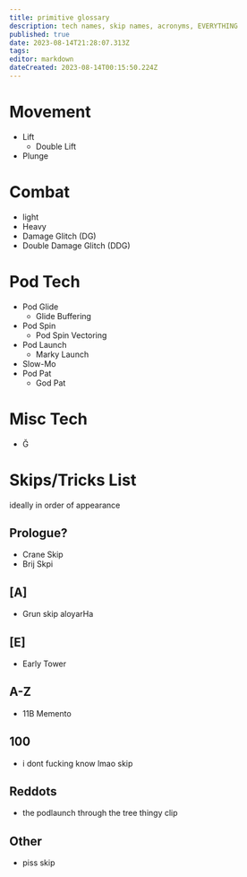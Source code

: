 ```yaml
---
title: primitive glossary
description: tech names, skip names, acronyms, EVERYTHING
published: true
date: 2023-08-14T21:28:07.313Z
tags: 
editor: markdown
dateCreated: 2023-08-14T00:15:50.224Z
---
```


# Movement
- Lift
	- Double Lift
- Plunge

# Combat
- light
- Heavy
- Damage Glitch (DG)
- Double Damage Glitch (DDG)

# Pod Tech
- Pod Glide
	- Glide Buffering
- Pod Spin
	- Pod Spin Vectoring
- Pod Launch
	- Marky Launch
- Slow-Mo
- Pod Pat
	- God Pat

# Misc Tech
 - Ğ

# Skips/Tricks List
ideally in order of appearance

## Prologue?
- Crane Skip
- Brij Skpi

## [A]
- Grun skip aloyarHa
## [E]
- Early Tower
## A-Z
- 11B Memento
## 100
- i dont fucking know lmao skip
## Reddots
- the podlaunch through the tree thingy clip 
## Other
- piss skip